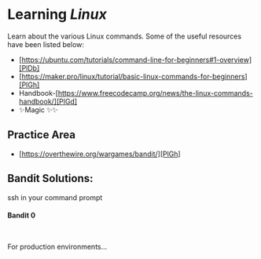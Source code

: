# Learning _Linux_

Learn about the various Linux commands. Some of the useful resources have been listed below:

- [https://ubuntu.com/tutorials/command-line-for-beginners#1-overview][PlDb]
- [https://maker.pro/linux/tutorial/basic-linux-commands-for-beginners][PlGh]
- Handbook-[https://www.freecodecamp.org/news/the-linux-commands-handbook/][PlGd]
- ✨Magic ✨✨

## Practice Area

- [https://overthewire.org/wargames/bandit/][PlGh]

## Bandit Solutions:

ssh in your command prompt

#### Bandit 0

```sh



```

For production environments...

```sh



```

   [PlDb]: <https://ubuntu.com/tutorials/command-line-for-beginners#1-overview>
   [PlGh]: <https://overthewire.org/wargames/bandit/>
   [PlGd]: <https://www.freecodecamp.org/news/the-linux-commands-handbook/>
